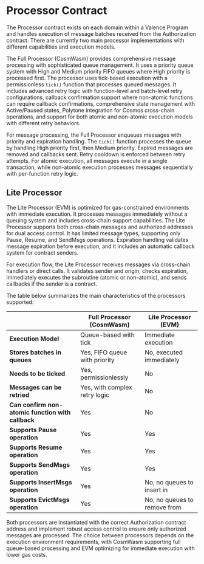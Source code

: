# Processor Contract

The Processor contract exists on each domain within a Valence Program and handles execution of message batches received from the Authorization contract. There are currently two main processor implementations with different capabilities and execution models.

The Full Processor (CosmWasm) provides comprehensive message processing with sophisticated queue management. It uses a priority queue system with High and Medium priority FIFO queues where High priority is processed first. The processor uses tick-based execution with a permissionless `tick()` function that processes queued messages. It includes advanced retry logic with function-level and batch-level retry configurations, callback confirmation support where non-atomic functions can require callback confirmations, comprehensive state management with Active/Paused states, Polytone integration for Cosmos cross-chain operations, and support for both atomic and non-atomic execution models with different retry behaviors.

For message processing, the Full Processor enqueues messages with priority and expiration handling. The `tick()` function processes the queue by handling High priority first, then Medium priority. Expired messages are removed and callbacks sent. Retry cooldown is enforced between retry attempts. For atomic execution, all messages execute in a single transaction, while non-atomic execution processes messages sequentially with per-function retry logic.

## Lite Processor

The Lite Processor (EVM) is optimized for gas-constrained environments with immediate execution. It processes messages immediately without a queuing system and includes cross-chain support capabilities. The Lite Processor supports both cross-chain messages and authorized addresses for dual access control. It has limited message types, supporting only Pause, Resume, and SendMsgs operations. Expiration handling validates message expiration before execution, and it includes an automatic callback system for contract senders.

For execution flow, the Lite Processor receives messages via cross-chain handlers or direct calls. It validates sender and origin, checks expiration, immediately executes the subroutine (atomic or non-atomic), and sends callbacks if the sender is a contract.

The table below summarizes the main characteristics of the processors supported:

|                                                   | Full Processor (CosmWasm)     | Lite Processor (EVM)               |
| ------------------------------------------------- | ----------------------------- | ----------------------------------- |
| **Execution Model**                               | Queue-based with tick         | Immediate execution                 |
| **Stores batches in queues**                      | Yes, FIFO queue with priority | No, executed immediately            |
| **Needs to be ticked**                            | Yes, permissionlessly         | No                                  |
| **Messages can be retried**                       | Yes, with complex retry logic | No                                  |
| **Can confirm non-atomic function with callback** | Yes                           | No                                  |
| **Supports Pause operation**                      | Yes                           | Yes                                 |
| **Supports Resume operation**                     | Yes                           | Yes                                 |
| **Supports SendMsgs operation**                   | Yes                           | Yes                                 |
| **Supports InsertMsgs operation**                 | Yes                           | No, no queues to insert in          |
| **Supports EvictMsgs operation**                  | Yes                           | No, no queues to remove from        |

Both processors are instantiated with the correct Authorization contract address and implement robust access control to ensure only authorized messages are processed. The choice between processors depends on the execution environment requirements, with CosmWasm supporting full queue-based processing and EVM optimizing for immediate execution with lower gas costs.